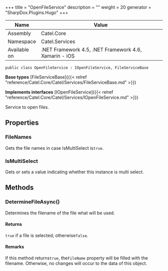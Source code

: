 

+++
title = "OpenFileService" 
description = ""
weight = 20
generator = "SharpDox.Plugins.Hugo"
+++

Name|Value
---|---
Assembly|Catel.Core
Namespace|Catel.Services
Available on|.NET Framework 4.5, .NET Framework 4.6, Xamarin - iOS

```
public class OpenFileService : IOpenFileService, FileServiceBase
```

**Base types**
[FileServiceBase]({{< relref "reference/Catel.Core/Catel/Services/FileServiceBase.md" >}})

**Implements interfaces**
[IOpenFileService]({{< relref "reference/Catel.Core/Catel/Services/IOpenFileService.md" >}})

Service to open files.

## Properties

### FileNames

Gets the file names in case IsMultiSelect is`true`.

### IsMultiSelect

Gets or sets a value indicating whether this instance is multi select.

## Methods

### DetermineFileAsync()

Determines the filename of the file what will be used.

#### Returns

`true` if a file is selected; otherwise`false`.

#### Remarks

If this method returns`true`, the`FileName` property will be filled with the filename. Otherwise, no changes will occur to the data of this object.

